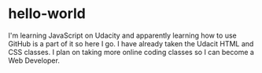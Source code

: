 # hello-world
I'm learning JavaScript on Udacity and apparently learning how to use GitHub is a part of it so here I go. I have already taken the Udacit HTML and CSS classes. I plan on taking more online coding classes so I can become a Web Developer.
